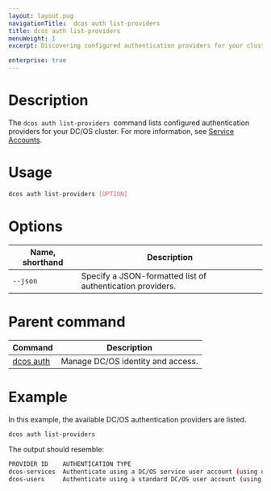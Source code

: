 ```yaml
---
layout: layout.pug
navigationTitle:  dcos auth list-providers
title: dcos auth list-providers
menuWeight: 1
excerpt: Discovering configured authentication providers for your cluster

enterprise: true
---
```


# Description
The `dcos auth list-providers `command lists configured authentication providers for your DC/OS cluster. For more information, see [Service Accounts](/1.11/security/ent/service-auth/).

# Usage

```bash
dcos auth list-providers [OPTION]
```

# Options

| Name, shorthand | Description |
|---------|-------------|
| `--json`   | Specify a JSON-formatted list of authentication providers. |

# Parent command

| Command | Description |
|---------|-------------|
| [dcos auth](/1.11/cli/command-reference/dcos-auth/) |  Manage DC/OS identity and access. |

# Example

In this example, the available DC/OS authentication providers are listed.

```bash
dcos auth list-providers
```

The output should resemble:

```bash
PROVIDER ID    AUTHENTICATION TYPE                                                               
dcos-services  Authenticate using a DC/OS service user account (using username and private key)  
dcos-users     Authenticate using a standard DC/OS user account (using username and password)   
```
